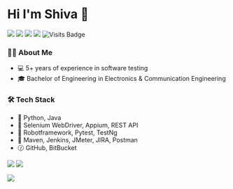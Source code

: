 # Hi I'm Shiva 👋

[<img src="https://img.shields.io/badge/linkedin-%230077B5.svg?&style=for-the-badge&logo=linkedin&logoColor=white" />](https://www.linkedin.com/in/shivaprasadadirala/)
[<img src = "https://img.shields.io/badge/blogger-%23E4405F.svg?&style=for-the-badge&logo=blogger&logoColor=white">](https://www.instagram.com/shivaprasadadirala/)
[<img src="https://img.shields.io/badge/twitter-%231DA1F2.svg?&style=for-the-badge&logo=twitter&logoColor=white" />](https://twitter.com/shivaadirala)
[<img src ="https://img.shields.io/badge/Website-SA-%23.svg?&style=for-the-badge&logo=&logoColor=white">](https://adiralashiva8.github.io/)
![Visits Badge](https://badges.pufler.dev/visits/adiralashiva/adiralashiva?style=for-the-badge )

### 👨🏻‍ About Me

- 💻  5+ years of experience in software testing
- 🎓  Bachelor of Engineering in Electronics & Communication Engineering

### 🛠️ Tech Stack

- 🔣 Python, Java
- 🤖 Selenium WebDriver, Appium, REST API
- 🧪 Robotframework, Pytest, TestNg
- 🧰 Maven, Jenkins, JMeter, JIRA, Postman
- 🕜 GitHub, BitBucket

<p>
  <img src="https://github-readme-stats.vercel.app/api?username=adiralashiva8&show_icons=true&line_height=27">
  <img src="https://github-readme-stats.vercel.app/api/top-langs/?username=adiralashiva8&hide=CSS,HTML&layout=compact">
</p>

<p>
  <img src="https://i.ibb.co/r5ThXkV/Git-Hub-Fun-Facts.png"/>
</p>
